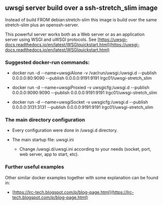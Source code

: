 ## uwsgi server build over a ssh-stretch_slim image

Instead of build FROM debian:stretch-slim this image is build over the same stretch-slim plus an openssh-server.

This powerful server works both as a Web server or as an application server using WSGI and uWSGI protocols. See [https://uwsgi-docs.readthedocs.io/en/latest/WSGIquickstart.html](https://uwsgi-docs.readthedocs.io/en/latest/WSGIquickstart.html)

### Suggested docker-run commands:

 - docker run -d --name=uwsgiAlone -v /var/run/uwsgi:/uwsgi.d --publish 0.0.0.0:80:9090 --publish 0.0.0.0:9191:9191 lrgc01/uwsgi-stretch_slim

 - docker run -d --name=uwsgiProxied -v uwsgicfg:/uwsgi.d --publish 0.0.0.0:9090:9090 --publish 0.0.0.0:9191:9191 lrgc01/uwsgi-stretch_slim
 
 - docker run -d --name=uwsgiSocket -v uwsgicfg:/uwsgi.d --publish 0.0.0.0:3131:3131 --publish 0.0.0.0:9191:9191 lrgc01/uwsgi-stretch_slim


### The main directory configuration

 - Every configuration were done in /uwsgi.d directory.

 - The main startup file: uwsgi.ini

   - Change /uwsgi.d/uwsgi.ini according to your needs (socket, port, web server, app to start, etc).


### Further useful examples
 
Other similar docker examples together with some explanation can be found in:

 - [https://lrc-tech.blogspot.com/p/blog-page.html](https://lrc-tech.blogspot.com/p/blog-page.html)

